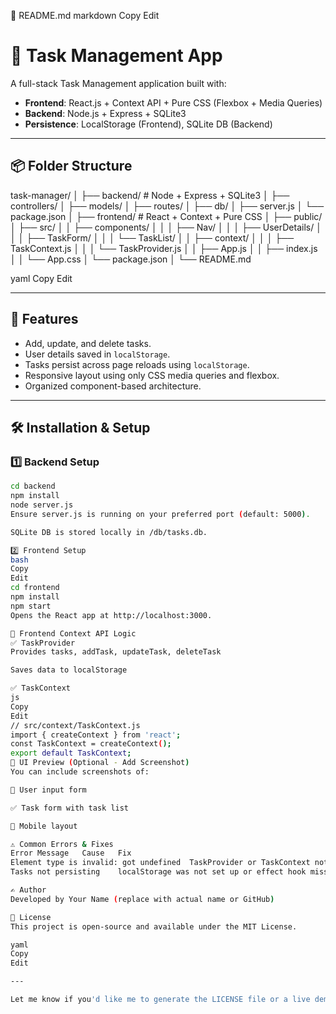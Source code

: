 📄 README.md
markdown
Copy
Edit
# 📝 Task Management App

A full-stack Task Management application built with:

- **Frontend**: React.js + Context API + Pure CSS (Flexbox + Media Queries)
- **Backend**: Node.js + Express + SQLite3
- **Persistence**: LocalStorage (Frontend), SQLite DB (Backend)

---

## 📦 Folder Structure

task-manager/
│
├── backend/ # Node + Express + SQLite3
│ ├── controllers/
│ ├── models/
│ ├── routes/
│ ├── db/
│ ├── server.js
│ └── package.json
│
├── frontend/ # React + Context + Pure CSS
│ ├── public/
│ ├── src/
│ │ ├── components/
│ │ │ ├── Nav/
│ │ │ ├── UserDetails/
│ │ │ ├── TaskForm/
│ │ │ └── TaskList/
│ │ ├── context/
│ │ │ ├── TaskContext.js
│ │ │ └── TaskProvider.js
│ │ ├── App.js
│ │ ├── index.js
│ │ └── App.css
│ └── package.json
│
└── README.md

yaml
Copy
Edit

---

## 🚀 Features

- Add, update, and delete tasks.
- User details saved in `localStorage`.
- Tasks persist across page reloads using `localStorage`.
- Responsive layout using only CSS media queries and flexbox.
- Organized component-based architecture.

---

## 🛠️ Installation & Setup

### 1️⃣ Backend Setup

```bash
cd backend
npm install
node server.js
Ensure server.js is running on your preferred port (default: 5000).

SQLite DB is stored locally in /db/tasks.db.

2️⃣ Frontend Setup
bash
Copy
Edit
cd frontend
npm install
npm start
Opens the React app at http://localhost:3000.

🔄 Frontend Context API Logic
✅ TaskProvider
Provides tasks, addTask, updateTask, deleteTask

Saves data to localStorage

✅ TaskContext
js
Copy
Edit
// src/context/TaskContext.js
import { createContext } from 'react';
const TaskContext = createContext();
export default TaskContext;
📸 UI Preview (Optional - Add Screenshot)
You can include screenshots of:

🧑 User input form

✅ Task form with task list

📱 Mobile layout

⚠️ Common Errors & Fixes
Error Message	Cause	Fix
Element type is invalid: got undefined	TaskProvider or TaskContext not exported/imported properly	Export TaskContext in TaskContext.js, and TaskProvider in TaskProvider.js
Tasks not persisting	localStorage was not set up or effect hook missing	Use useEffect(() => { ... }, [tasks]) and JSON.stringify/parse correctly

✍️ Author
Developed by Your Name (replace with actual name or GitHub)

📃 License
This project is open-source and available under the MIT License.

yaml
Copy
Edit

---

Let me know if you'd like me to generate the LICENSE file or a live demo deployment guide.


















